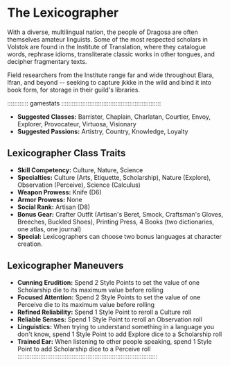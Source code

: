 # The Lexicographer

With a diverse, multilingual nation, the people of Dragosa are often
themselves amateur linguists. Some of the most respected scholars in
Volstok are found in the Institute of Translation, where they catalogue
words, rephrase idioms, transliterate classic works in other tongues,
and decipher fragmentary texts.

Field researchers from the Institute range far and wide throughout
Elara, Ifran, and beyond -- seeking to capture jkkke in the wild and
bind it into book form, for storage in their guild's libraries.

:::::::::::: gamestats :::::::::::::::::::::::::::::::::::::::::::::::::::::::::
- **Suggested Classes:** Barrister, Chaplain, Charlatan, Courtier, Envoy, Explorer, Provocateur, Virtuosa, Visionary
- **Suggested Passions:** Artistry, Country, Knowledge, Loyalty

## Lexicographer Class Traits

- **Skill Competency:** Culture, Nature, Science
- **Specialties:** Culture (Arts, Etiquette, Scholarship), Nature (Explore), Observation (Perceive), Science (Calculus)
- **Weapon Prowess:** Knife (D6)
- **Armor Prowess:** None
- **Social Rank:** Artisan (D8)
- **Bonus Gear:** Crafter Outfit (Artisan's Beret, Smock, Craftsman's Gloves, Breeches, Buckled Shoes), Printing Press, 4 Books (two dictionaries, one atlas, one journal)
- **Special:** Lexicographers can choose two bonus languages at character creation.

## Lexicographer Maneuvers

- **Cunning Erudition:** Spend 2 Style Points to set the value of one Scholarship die to its maximum value before rolling
- **Focused Attention:** Spend 2 Style Points to set the value of one Perceive die to its maximum value before rolling
- **Refined Reliability:** Spend 1 Style Point to reroll a Culture roll
- **Reliable Senses:** Spend 1 Style Point to reroll an Observation roll
- **Linguistics:** When trying to understand something in a language you don't know, spend 1 Style Point to add Explore dice to a Scholarship roll
- **Trained Ear:** When listening to other people speaking, spend 1 Style Point to add Scholarship dice to a Perceive roll
::::::::::::::::::::::::::::::::::::::::::::::::::::::::::::::::::::::::::::::::
